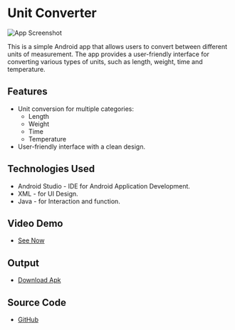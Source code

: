 # Unit Converter

![App Screenshot](https://nilsn1.github.io/oibsip1_UnitConverter/app/src/main/res/drawable/logo.png)

This is a simple Android app that allows users to convert between different units of measurement. The app provides a user-friendly interface for converting various types of units, such as length, weight, time and temperature.

## Features

- Unit conversion for multiple categories:
  - Length
  - Weight
  - Time
  - Temperature
- User-friendly interface with a clean design.

## Technologies Used

- Android Studio - IDE for Android Application Development.
- XML - for UI Design.
- Java - for Interaction and function.

## Video Demo

- [See Now](https://www.linkedin.com/posts/nilesh-sonawane-06a668180_connections-task1-oasisinfobyte-activity-7115284070414114817-r9yA?utm_source=share&utm_medium=member_android)

## Output

- [Download Apk](https://www.mediafire.com/file/en3kp4pkn0hdskg/Unit_Converter.apk/file)

## Source Code

- [GitHub](https://github.com/Nilsn1/oibsip1_UnitConverter)

